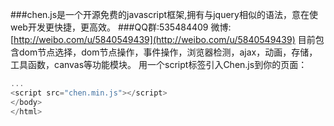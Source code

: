 ﻿###chen.js是一个开源免费的javascript框架,拥有与jquery相似的语法，意在使web开发更快捷，更高效。
###QQ群:535484409
微博:[http://weibo.com/u/5840549439](http://weibo.com/u/5840549439)
目前包含dom节点选择，dom节点操作，事件操作，浏览器检测，ajax，动画，存储，工具函数，canvas等功能模块。 
用一个script标签引入Chen.js到你的页面： 
```javascript
...
<script src="chen.min.js"></script>
</body>
</html>
```
